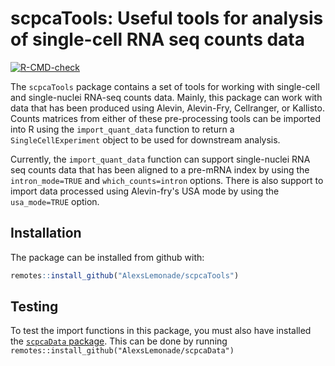 
# scpcaTools: Useful tools for analysis of single-cell RNA seq counts data

  <!-- badges: start -->
  [![R-CMD-check](https://github.com/AlexsLemonade/scpcaTools/workflows/R-CMD-check/badge.svg)](https://github.com/AlexsLemonade/scpcaTools/actions)
  <!-- badges: end --> 

The `scpcaTools` package contains a set of tools for working with single-cell and single-nuclei RNA-seq counts data.
Mainly, this package can work with data that has been produced using Alevin, Alevin-Fry, Cellranger, or Kallisto. 
Counts matrices from either of these pre-processing tools can be imported into R using the `import_quant_data` function to return a `SingleCellExperiment` object to be used for downstream analysis. 

Currently, the `import_quant_data` function can support single-nuclei RNA seq counts data that has been aligned to a pre-mRNA index by using the `intron_mode=TRUE` and `which_counts=intron` options. There is also support to import data processed using Alevin-fry's USA mode by using the `usa_mode=TRUE` option. 

## Installation 

The package can be installed from github with:

```r
remotes::install_github("AlexsLemonade/scpcaTools")
```


## Testing

To test the import functions in this package, you must also have installed the [`scpcaData` package](https://github.com/AlexsLemonade/scpcaData).
This can be done by running `remotes::install_github("AlexsLemonade/scpcaData")`
